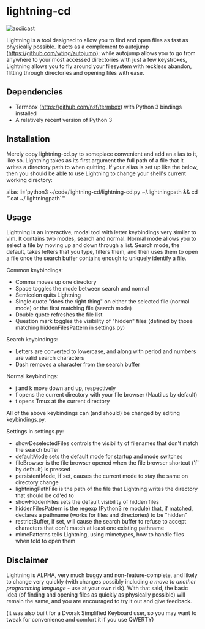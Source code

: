# lightning-cd

[![asciicast](https://asciinema.org/a/29041.png)](https://asciinema.org/a/29041)

Lightning is a tool designed to allow you to find and open files as fast as physically possible.  It acts as a complement to autojump (https://github.com/wting/autojump); while autojump allows you to go from anywhere to your most accessed directories with just a few keystrokes, Lightning allows you to fly around your filesystem with reckless abandon, flitting through directories and opening files with ease.

Dependencies
-----------

 - Termbox (https://github.com/nsf/termbox) with Python 3 bindings installed
 - A relatively recent version of Python 3

Installation
------------

Merely copy lightning-cd.py to someplace convenient and add an alias to it, like so.  Lightning takes as its first argument the full path of a file that it writes a directory path to when quitting.  If your alias is set up like the below, then you should be able to use Lightning to change your shell's current working directory:

alias li='python3 ~/code/lightning-cd/lightning-cd.py ~/.lightningpath && cd "\`cat ~/.lightningpath\`"'

Usage
-----

Lightning is an interactive, modal tool with letter keybindings very similar to vim.  It contains two modes, search and normal.  Normal mode allows you to select a file by moving up and down through a list.  Search mode, the default, takes letters that you type, filters them, and then uses them to open a file once the search buffer contains enough to uniquely identify a file.

Common keybindings:
 - Comma moves up one directory
 - Space toggles the mode between search and normal
 - Semicolon quits Lightning
 - Single quote "does the right thing" on either the selected file (normal mode) or the first matching file (search mode)
 - Double quote refreshes the file list
 - Question mark toggles the visibility of "hidden" files (defined by those matching hiddenFilesPattern in settings.py)

Search keybindings:
 - Letters are converted to lowercase, and along with period and numbers are valid search characters
 - Dash removes a character from the search buffer

Normal keybindings:
 - j and k move down and up, respectively
 - f opens the current directory with your file browser (Nautilus by default)
 - t opens Tmux at the current directory

All of the above keybindings can (and should) be changed by editing keybindings.py.

Settings in settings.py:
 - showDeselectedFiles controls the visibility of filenames that don't match the search buffer
 - defaultMode sets the default mode for startup and mode switches
 - fileBrowser is the file browser opened when the file browser shortcut ('f' by default) is pressed
 - persistentMode, if set, causes the current mode to stay the same on directory change
 - lightningPathFile is the path of the file that Lightning writes the directory that should be cd'ed to
 - showHiddenFiles sets the default visibility of hidden files
 - hiddenFilesPattern is the regexp (Python3 re module) that, if matched, declares a pathname (works for files and directories) to be "hidden"
 - restrictBuffer, if set, will cause the search buffer to refuse to accept characters that don't match at least one existing pathname
 - mimePatterns tells Lightning, using mimetypes, how to handle files when told to open them

Disclaimer
---------

Lightning is ALPHA, very much buggy and non-feature-complete, and likely to change very quickly (with changes possibly including *a move to another programming language* - use at your own risk).  With that said, the basic idea (of finding and opening files as quickly as physically possible) will remain the same, and you are encouraged to try it out and give feedback.

(it was also built for a Dvorak Simplified Keyboard user, so you may want to tweak for convenience and comfort it if you use QWERTY)
